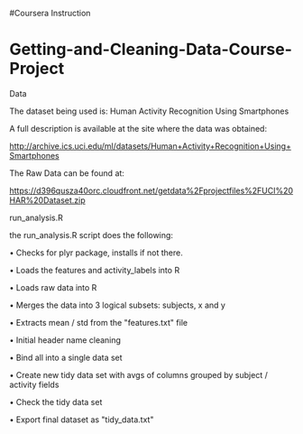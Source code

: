 #Coursera Instruction
# Getting-and-Cleaning-Data-Course-Project

Data

The dataset being used is: Human Activity Recognition Using Smartphones

A full description is available at the site where the data was obtained:

http://archive.ics.uci.edu/ml/datasets/Human+Activity+Recognition+Using+Smartphones

The Raw Data can be found at:

https://d396qusza40orc.cloudfront.net/getdata%2Fprojectfiles%2FUCI%20HAR%20Dataset.zip

run_analysis.R

the run_analysis.R script does the following:

•	Checks for plyr package, installs if not there.

•	Loads the features and activity_labels into R

•	Loads raw data into R

•	Merges the data into 3 logical subsets: subjects, x and y

•	Extracts mean / std from the "features.txt" file

•	Initial header name cleaning

•	Bind all into a single data set

•	Create new tidy data set with avgs of columns grouped by subject / activity fields

•	Check the tidy data set

•	Export final dataset as "tidy_data.txt"
